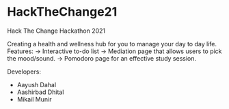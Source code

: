 # HackTheChange21
Hack The Change Hackathon 2021

Creating a health and wellness hub for you to manage your day to day life.
Features:
-> Interactive to-do list
-> Mediation page that allows users to pick the mood/sound.
-> Pomodoro page for an effective study session.

Developers:
- Aayush Dahal
- Aashirbad Dhital
- Mikail Munir

